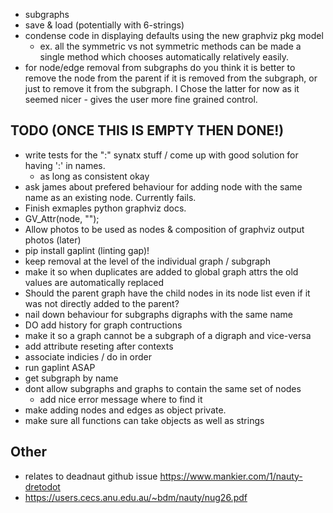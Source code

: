  - subgraphs
 - save & load (potentially with 6-strings)
 - condense code in displaying defaults using the new graphviz pkg model
    - ex. all the symmetric vs not symmetric methods can be made a single method which chooses automatically relatively easily.
- for node/edge removal from subgraphs do you think it is better to remove the node from the parent if it is removed from the subgraph, or just to remove it from the subgraph. I Chose the latter for now as it seemed nicer - gives the user more fine grained control.

## TODO (ONCE THIS IS EMPTY THEN DONE!)
 - write tests for the ":" synatx stuff / come up with good solution for having ':' in names.
    - as long as consistent okay
 - ask james about prefered behaviour for adding node with the same name as an existing node. Currently fails.
 - Finish exmaples python graphviz docs.
 - GV_Attr(node, "");
 - Allow photos to be used as nodes & composition of graphviz output photos (later)
 - pip install gaplint (linting gap)!
 - keep removal at the level of the individual graph / subgraph
 - make it so when duplicates are added to global graph attrs the old values are automatically replaced
 - Should the parent graph have the child nodes in its node list even if it was not directly added to the parent?
 - nail down behaviour for subgraphs digraphs with the same name 
 - DO add history for graph contructions
 - make it so a graph cannot be a subgraph of a digraph and vice-versa
 - add attribute reseting after contexts
 - associate indicies  / do in order
 - run gaplint ASAP
 - get subgraph by name
 - dont allow subgraphs and graphs to contain the same set of nodes
    - add nice error message where to find it
 - make adding nodes and edges as object private.
 - make sure all functions can take objects as well as strings

## Other
 - relates to deadnaut github issue https://www.mankier.com/1/nauty-dretodot
 - https://users.cecs.anu.edu.au/~bdm/nauty/nug26.pdf